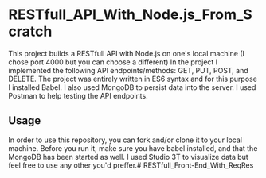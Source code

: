 # RESTfull_API_With_Node.js_From_Scratch

This project builds a RESTfull API with Node.js on one's local machine (I chose port 4000 but you can choose a different)
In the project I implemented the following API endpoints/methods: GET, PUT, POST, and DELETE.
The project was entirely written in ES6 syntax and for this purpose I installed Babel. I also used MongoDB to persist data into the server.
I used Postman to help testing the API endpoints.

## Usage
In order to use this repository, you can fork and/or clone it to your local machine.
Before you run it, make sure you have babel installed, and that the MongoDB has been started as well.
I used Studio 3T to visualize data but feel free to use any other you'd preffer.# RESTfull_Front-End_With_ReqRes
